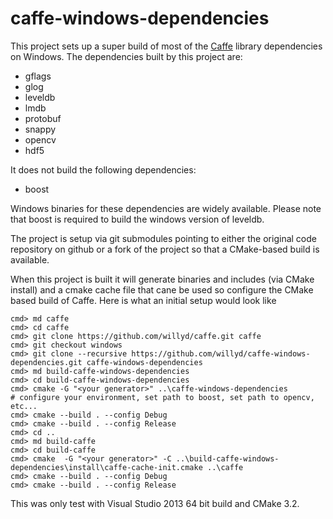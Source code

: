 # caffe-windows-dependencies
This project sets up a super build of most of the [Caffe](https://github.com/BVLC/caffe) library dependencies on Windows. The dependencies built by this project are:
* gflags
* glog
* leveldb
* lmdb
* protobuf
* snappy
* opencv
* hdf5

It does not build the following dependencies:
* boost


Windows binaries for these dependencies are widely available. Please note that boost is required to build the windows version of leveldb.

The project is setup via git submodules pointing to either the original code repository on github or a fork of the project so that a CMake-based build is available.

When this project is built it will generate binaries and includes (via CMake install) and a cmake cache file that cane be used so configure the CMake based build of Caffe. Here is what an initial setup would look like

    cmd> md caffe
    cmd> cd caffe
    cmd> git clone https://github.com/willyd/caffe.git caffe
    cmd> git checkout windows
    cmd> git clone --recursive https://github.com/willyd/caffe-windows-dependencies.git caffe-windows-dependencies
    cmd> md build-caffe-windows-dependencies
    cmd> cd build-caffe-windows-dependencies
    cmd> cmake -G "<your generator>" ..\caffe-windows-dependencies
    # configure your environment, set path to boost, set path to opencv, etc...
    cmd> cmake --build . --config Debug
    cmd> cmake --build . --config Release
    cmd> cd ..
    cmd> md build-caffe
    cmd> cd build-caffe
    cmd> cmake  -G "<your generator>" -C ..\build-caffe-windows-dependencies\install\caffe-cache-init.cmake ..\caffe
    cmd> cmake --build . --config Debug
    cmd> cmake --build . --config Release
    
This was only test with Visual Studio 2013 64 bit build and CMake 3.2.